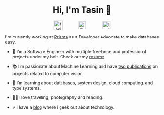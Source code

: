 <!-- <p align="Center" ><img src="https://camo.githubusercontent.com/3b7c592ede97b6138ffd4b1cc1541c2f3b11fd39/687474703a2f2f33312e6d656469612e74756d626c722e636f6d2f31376665613932306666333665663466356238373764353231366137616164392f74756d626c725f6d6f39786a65387a5a34317163626975666f315f313238302e676966" height="350px" width ="350px"></p> -->


<h1 align="Center">  Hi, I'm Tasin 👋 </h1>
<!-- <img src="https://media.giphy.com/media/WUlplcMpOCEmTGBtBW/giphy.gif" width="40px"> -->

<p align="center">
<a href="https://www.linkedin.com/in/tasin-ishmam/" target="_blank"><img align="center" src="https://user-images.githubusercontent.com/29299547/209683341-b6c09470-d628-442e-b523-14d0363f7893.svg" alt="tasin-ishmam" height="30" width="30" /></a>&nbsp;&nbsp;&nbsp;&nbsp;&nbsp;&nbsp;&nbsp;&nbsp;&nbsp;&nbsp;&nbsp;&nbsp;
<a href="https://tasinishmam.com/" target="_blank"><img align="center" src="https://user-images.githubusercontent.com/29299547/209683977-928d55aa-b62e-44a9-9dd8-a6d7d5a46c94.png" alt="@raghavbyte" height="25" width="25" /></a> &nbsp;&nbsp;&nbsp;&nbsp;&nbsp;&nbsp;&nbsp;&nbsp;&nbsp;&nbsp;&nbsp;&nbsp;
  <a href="mailto:tasinishmam@gmail.com" target="_blank"><img align="center" src="https://user-images.githubusercontent.com/29299547/209684123-a65cec34-7374-4f1a-a9b2-390a9b3dd484.png" alt="tasinishmam" height="25" width="25" /></a>
</p>


I'm currently working at [Prisma](https://www.prisma.io/) as a Developer Advocate to make databases easy.


- 🔭 I'm a Software Engineer with multiple freelance and professional projects under my belt. Check out my [resume](https://tasinishmam.com/Tasin-Ishmam-CV.pdf).

- :books: I'm passionate about Machine Learning and have [two publications](https://tasinishmam.com/publications/) on projects related to computer vision. 

- 🌱 I'm learning about databases, system design, cloud computing, and type systems. 

- 🚴‍♂️ I love traveling, photography and reading.

- ⚡ I have a [blog](https://tasinishmam.com/posts/) where I geek out about technology.


